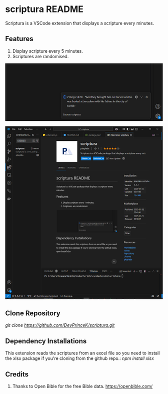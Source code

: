 # scriptura README
Scriptura is a VSCode extension that displays a scripture every minutes.

## Features
1. Display scripture every 5 minutes.
2. Scriptures are randomised.

![alt text](assets/images/screenshot1.png)

![alt text](assets/images/screenshot2.png)

## Clone Repository
_git clone https://github.com/DevPrinceK/scriptura.git_

## Dependency Installations
This extension reads the scriptures from an excel file so you need to install the xlsx package if you're cloning from the github repo.: _npm install xlsx_

## Credits
1. Thanks to Open Bible for the free Bible data. https://openbible.com/